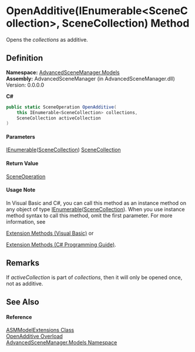 # OpenAdditive(IEnumerable\<SceneCollection>, SceneCollection) Method

Opens the _collections_ as additive.

## Definition

**Namespace:** [AdvancedSceneManager.Models](N_AdvancedSceneManager_Models.md)\
**Assembly:** AdvancedSceneManager (in AdvancedSceneManager.dll) Version: 0.0.0.0

**C#**

```c#
public static SceneOperation OpenAdditive(
	this IEnumerable<SceneCollection> collections,
	SceneCollection activeCollection
)
```

#### Parameters

&#x20; [IEnumerable](https://learn.microsoft.com/dotnet/api/system.collections.generic.ienumerable-1)([SceneCollection](T_AdvancedSceneManager_Models_SceneCollection.md))   [SceneCollection](T_AdvancedSceneManager_Models_SceneCollection.md)&#x20;

#### Return Value

[SceneOperation](T_AdvancedSceneManager_Core_SceneOperation.md)

#### Usage Note

In Visual Basic and C#, you can call this method as an instance method on any object of type [IEnumerable](https://learn.microsoft.com/dotnet/api/system.collections.generic.ienumerable-1)([SceneCollection](T_AdvancedSceneManager_Models_SceneCollection.md)). When you use instance method syntax to call this method, omit the first parameter. For more information, see

[Extension Methods (Visual Basic)](https://docs.microsoft.com/dotnet/visual-basic/programming-guide/language-features/procedures/extension-methods) or

[Extension Methods (C# Programming Guide)](https://docs.microsoft.com/dotnet/csharp/programming-guide/classes-and-structs/extension-methods).

## Remarks

If _activeCollection_ is part of _collections_, then it will only be opened once, not as additive.

## See Also

#### Reference

[ASMModelExtensions Class](T_AdvancedSceneManager_Models_ASMModelExtensions.md)\
[OpenAdditive Overload](Overload_AdvancedSceneManager_Models_ASMModelExtensions_OpenAdditive.md)\
[AdvancedSceneManager.Models Namespace](N_AdvancedSceneManager_Models.md)
